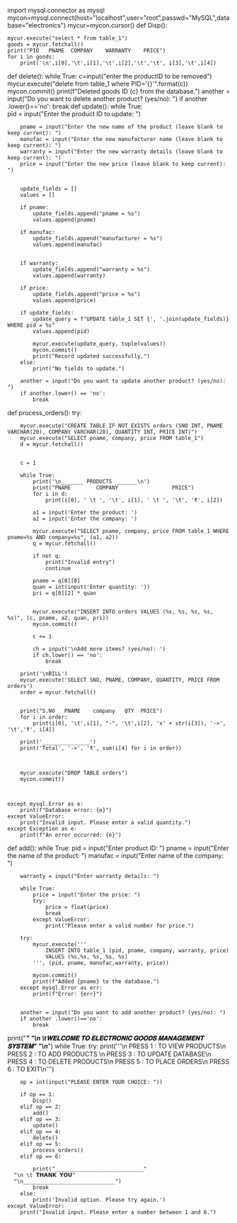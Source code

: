 import mysql.connector as mysql
mycon=mysql.connect(host="localhost",user="root",passwd="MySQL",database="electronics")
mycur=mycon.cursor()
def Disp():
    
    mycur.execute("select * from table_1")
    goods = mycur.fetchall()
    print("PID   PNAME  COMPANY    WARRANTY    PRICE")
    for i in goods:
        print('\n',i[0],'\t',i[1],'\t',i[2],'\t','\t', i[3],'\t',i[4])


def delete():
    while True:
        c=input("enter the productID to be removed")
        mycur.execute("delete from table_1 where PID='{}'".format(c))
        mycon.commit()
        print(f"Deleted goods ID {c} from the database.")
        another = input("Do you want to delete another product? (yes/no): ")
        if another .lower()=='no':
            break
def update():
    while True:  
        pid = input("Enter the product ID to update: ")
        
        
        pname = input("Enter the new name of the product (leave blank to keep current): ")
        manufac = input("Enter the new manufacturer name (leave blank to keep current): ")
        warranty = input("Enter the new warranty details (leave blank to keep current): ")
        price = input("Enter the new price (leave blank to keep current): ")

        
        update_fields = []
        values = []
        
        if pname:
            update_fields.append("pname = %s")
            values.append(pname)
            
        if manufac:
            update_fields.append("manufacturer = %s")
            values.append(manufac)
            
        
        if warranty:
            update_fields.append("warranty = %s")
            values.append(warranty)
            
        if price:
            update_fields.append("price = %s")
            values.append(price)
         
        if update_fields:
            update_query = f"UPDATE table_1 SET {', '.join(update_fields)} WHERE pid = %s"
            values.append(pid)  
            
            mycur.execute(update_query, tuple(values))
            mycon.commit()
            print("Record updated successfully.")
        else:
            print("No fields to update.")

        another = input("Do you want to update another product? (yes/no): ")
        if another.lower() == 'no':
            break
def process_orders():
    try:
      
        mycur.execute("CREATE TABLE IF NOT EXISTS orders (SNO INT, PNAME VARCHAR(20), COMPANY VARCHAR(20), QUANTITY INT, PRICE INT)")
        mycur.execute("SELECT pname, company, price FROM table_1")
        d = mycur.fetchall()

        
        c = 1
        
        while True:
            print('\n_______ PRODUCTS _______\n')
            print("PNAME        COMPANY                 PRICE")
            for i in d:
                print(i[0], ' \t ', '\t', i[1], ' \t ', '\t', '₹', i[2])

            a1 = input('Enter the product: ')
            a2 = input('Enter the company: ')

            mycur.execute("SELECT pname, company, price FROM table_1 WHERE pname=%s AND company=%s", (a1, a2))
            q = mycur.fetchall()

            if not q:
                print("Invalid entry")
                continue

            pname = q[0][0]
            quan = int(input('Enter quantity: '))
            pri = q[0][2] * quan

            
            mycur.execute("INSERT INTO orders VALUES (%s, %s, %s, %s, %s)", (c, pname, a2, quan, pri))
            mycon.commit()

            c += 1

            ch = input('\nAdd more items? (yes/no): ')
            if ch.lower() == 'no':
                break

        print('\nBILL')
        mycur.execute('SELECT SNO, PNAME, COMPANY, QUANTITY, PRICE FROM orders')
        order = mycur.fetchall()

        
        print("S.NO   PNAME    company   QTY  PRICE")
        for i in order:
            print(i[0], '\t',i[1], "-", '\t',i[2], 'x' + str(i[3]), '->', '\t','₹', i[4])

        print('_______________')
        print('Total', '->', '₹', sum(i[4] for i in order))


        
        mycur.execute("DROP TABLE orders")
        mycon.commit()

        

    except mysql.Error as e:
        print(f"Database error: {e}")
    except ValueError:
        print("Invalid input. Please enter a valid quantity.")
    except Exception as e:
        print(f"An error occurred: {e}")

def add():
    while True:
        pid = input("Enter product ID: ")
        pname = input("Enter the name of the product: ")
        manufac = input("Enter name of the company: ")
        
        warranty = input("Enter warranty details: ")
        
        while True:
            price = input("Enter the price: ")
            try:
                price = float(price)
                break
            except ValueError:
                print("Please enter a valid number for price.")

        try:
            mycur.execute('''
                INSERT INTO table_1 (pid, pname, company, warranty, price) 
                VALUES (%s,%s, %s, %s, %s)
            ''', (pid, pname, manufac,warranty, price))
            
            mycon.commit()
            print(f"Added {pname} to the database.")
        except mysql.Error as err:
            print(f"Error: {err}")

        
        another = input("Do you want to add another product? (yes/no): ")
        if another .lower()=='no':
            break
print("_________________________________________________________________________"
      "\n \t𝐖𝐄𝐋𝐂𝐎𝐌𝐄 𝐓𝐎 𝐄𝐋𝐄𝐂𝐓𝐑𝐎𝐍𝐈𝐂 𝐆𝐎𝐎𝐃𝐒 𝐌𝐀𝐍𝐀𝐆𝐄𝐌𝐄𝐍𝐓 𝐒𝐘𝐒𝐓𝐄𝐌"
      "\n_________________________________________________________________________")
while True:
    try:
        print('''\n PRESS 1 : TO VIEW PRODUCTS\n
PRESS 2 : TO ADD PRODUCTS \n
PRESS 3 : TO UPDATE DATABASE\n
PRESS 4 : TO DELETE PRODUCTS\n
PRESS 5 : TO PLACE ORDERS\n
PRESS 6 : TO EXIT\n''')
        
        op = int(input("PLEASE ENTER YOUR CHOICE: "))  
        
        if op == 1:
            Disp()
        elif op == 2:
            add()
        elif op == 3:
            update()
        elif op == 4:
            delete()
        elif op == 5:
            process_orders()
        elif op == 6:
            
            print("____________________________"
      "\n \t 𝗧𝗛𝗔𝗡𝗞 𝗬𝗢𝗨"
      "\n_____________________________")
            break
        else:
            print('Invalid option. Please try again.')
    except ValueError:
        print("Invalid input. Please enter a number between 1 and 6.")





